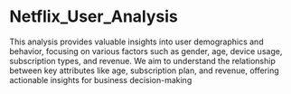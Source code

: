 # Netflix_User_Analysis
This analysis provides valuable insights into user demographics and behavior, focusing on various factors such as gender, age, device usage, subscription types, and revenue. We aim to understand the relationship between key attributes like age, subscription plan, and revenue, offering actionable insights for business decision-making

